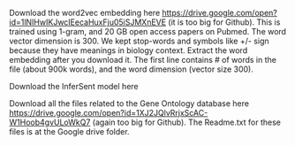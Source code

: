 Download the word2vec embedding here https://drive.google.com/open?id=1lNIHwIKJwcIEecaHuxFju05iSJMXnEVE
(it is too big for Github). This is trained using 1-gram, and 20 GB open access papers on Pubmed. The word vector dimension is 300. We kept stop-words and symbols like +/- sign because they have meanings in biology context. 
Extract the word embedding after you download it. The first line contains # of words in the file (about 900k words), and the word dimension (vector size 300). 

Download the InferSent model here 

Download all the files related to the Gene Ontology database here https://drive.google.com/open?id=1XJ2JQlvRrjxScAC-W1Hoob4gvULoWkQ7 (again too big for Github). The Readme.txt for these files is at the Google drive folder. 


